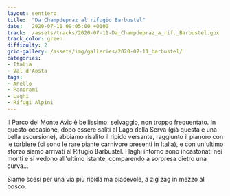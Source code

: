 ```yaml
---
layout: sentiero
title:  "Da Champdepraz al rifugio Barbustel"
date:   2020-07-11 09:05:00 +0100
track:  /assets/tracks/2020-07-11-Da_Champdepraz_a_rif._Barbustel.gpx
track_color: green
difficulty: 2
grid-gallery: /assets/img/galleries/2020-07-11_barbustel/
categories:
- Italia
- Val d'Aosta
tags:
- Anello
- Panorami
- Laghi
- Rifugi Alpini
---
```


Il Parco del Monte Avic è bellissimo: selvaggio, non troppo frequentato. In questo occasione, dopo essere saliti al Lago della Serva (già questa è una bella escursione), abbiamo risalito il ripido versante, raggiunto il pianoro con le torbiere (ci sono le rare piante carnivore presenti in Italia), e con un'ultimo sforzo siamo arrivati al Rifugio Barbustel. 
I laghi intorno sono incastonati nei monti e si vedono all'ultimo istante, comparendo a sorpresa dietro una curva...  

Siamo scesi per una via più ripida ma piacevole, a zig zag in mezzo al bosco. 